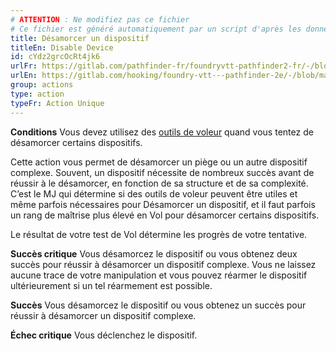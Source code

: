 ```yaml
---
# ATTENTION : Ne modifiez pas ce fichier
# Ce fichier est généré automatiquement par un script d'après les données du module Foundry VTT officiel et de sa traduction
title: Désamorcer un dispositif
titleEn: Disable Device
id: cYdz2grcOcRt4jk6
urlFr: https://gitlab.com/pathfinder-fr/foundryvtt-pathfinder2-fr/-/blob/master/data/classes/cYdz2grcOcRt4jk6.htm
urlEn: https://gitlab.com/hooking/foundry-vtt---pathfinder-2e/-/blob/master/packs/data/classes.db/disable-device.json
group: actions
type: action
typeFr: Action Unique
---
```

**Conditions** Vous devez utilisez des [outils de voleur](../equipment/outils-de-voleur.md) quand vous tentez de désamorcer certains dispositifs.

Cette action vous permet de désamorcer un piège ou un autre dispositif complexe. Souvent, un dispositif nécessite de nombreux succès avant de réussir à le désamorcer, en fonction de sa structure et de sa complexité. C’est le MJ qui détermine si des outils de voleur peuvent être utiles et même parfois nécessaires pour Désamorcer un dispositif, et il faut parfois un rang de maîtrise plus élevé en Vol pour désamorcer certains dispositifs.

Le résultat de votre test de Vol détermine les progrès de votre tentative.

**Succès critique** Vous désamorcez le dispositif ou vous obtenez deux succès pour réussir à désamorcer un dispositif complexe. Vous ne laissez aucune trace de votre manipulation et vous pouvez réarmer le dispositif ultérieurement si un tel réarmement est possible.

**Succès** Vous désamorcez le dispositif ou vous obtenez un succès pour réussir à désamorcer un dispositif complexe.

**Échec critique** Vous déclenchez le dispositif.


